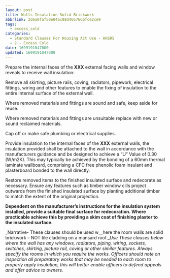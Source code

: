 ```yaml
---
layout: post
title: Walls Insulation Solid Brickwork
abbrlink: 2d6a0faf50e046c88d465766bfce2ce9
tags:
  - excess_cold
categories:
  - Standard Clauses For Housing Act Use - HHSRS
  - 2 - Excess Cold
date: 1699191047000
updated: 1699191047000
---
```


Prepare the internal faces of the **XXX** external facing walls and window reveals to receive wall insulation:

Remove all skirting, picture rails, coving, radiators, pipework, electrical fittings, wiring and other features to enable the fixing of insulation to the entire internal surface of the external wall.

Where removed materials and fittings are sound and safe, keep aside for reuse.

Where removed materials and fittings are unsuitable replace with new or sound reclaimed materials.

Cap off or make safe plumbing or electrical supplies.

Provide insulation to the internal faces of the **XXX** external walls, the insulation provided shall be attached to the wall in accordance with the manufacturers guidance and be designed to achieve a “U” Value of 0.30 (W/m2K). This may typically be achieved by the bonding of a 60mm thermal laminate wallboard, comprising a CFC free phenolic foam insulant and plasterboard bonded to the wall directly.

Restore removed items to the finished insulated surface and redecorate as necessary. Ensure any features such as timber window cills project outwards from the finished insulated surface by planting additional timber to match the extent of the original projection.

**Dependent on the manufacturer’s instructions for the insulation system installed, provide a suitable final surface for redecoration. Where practicable achieve this by providing a skim coat of finishing plaster to the insulated surface.**

\_Narrative- These clauses should be used w\_\_here the room walls are solid brickwork – NOT tile cladding on a mansard roof.\_*Use These clauses below where the wall has any windows, radiators, piping, wiring, sockets, switches, skirting, picture rail, coving or other similar features. Always specify the rooms in which you require the works.* *Officers should note on inspection all preparatory works that may be needed to each room to properly apply insulation, this will better enable officers to defend appeals and offer advice to owners.*
